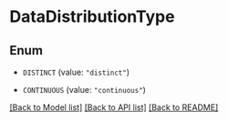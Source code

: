 # DataDistributionType

## Enum


* `DISTINCT` (value: `"distinct"`)

* `CONTINUOUS` (value: `"continuous"`)


[[Back to Model list]](../README.md#documentation-for-models) [[Back to API list]](../README.md#documentation-for-api-endpoints) [[Back to README]](../README.md)


